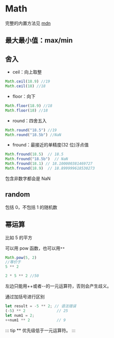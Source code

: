 # Math
完整的内置方法见 [mdn](https://developer.mozilla.org/en-US/docs/Web/JavaScript/Reference/Global_Objects/Math)  
## 最大最小值：max/min

## 舍入

- ceil：向上取整

```js
Math.ceil(18.9) //19
Math.ceil(18) //18
```

- floor：向下

```js
Math.floor(18.9) //18
Math.floor(18) //18
```

- round：四舍五入

```js
Math.round("18.5") //19
Math.round("18.5b") //NaN
```
- fround：最接近的单精度(32 位)浮点值
``` js
Math.fround(18.5)  // 18.5
Math.fround("18.5b")  // NaN
Math.fround(18.1) // 18.100000381469727
Math.fround(18.9)  // 18.899999618530273
```
包含非数字都会是 NaN

## random

包括 0，不包括 1 的随机数

## 幂运算

比如 5 的平方

可以用 pow 函数，也可以用`**`

```js
Math.pow(5, 2)
//等价于
5 ** 2
```

```js
2 * 5 ** 2 //50
```

左边只能用++或者--的一元运算符，否则会产生歧义。

通过加括号进行区别

```js
let result = -5 ** 2; // 语法错误
(-5) ** 2              // 25
let num1 = 2;
++num1 ** 2            // 9
```

::: tip
\*\* 优先级低于一元运算符。
:::
